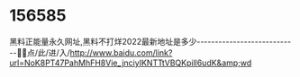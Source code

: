 # 156585
黑料正能量永久网址,黑料不打烊2022最新地址是多少----------------------------🌙🌙点/此/进/入/http://www.baidu.com/link?url=NoK8PT47PahMhFH8Vie_jnciyIKNTTtVBQKpill6udK&amp;wd
